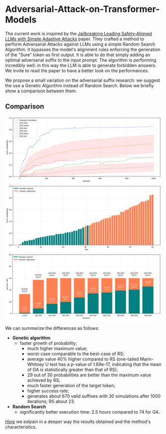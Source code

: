 # Adversarial-Attack-on-Transformer-Models
The current work is inspired by the [Jailbreaking Leading Safety-Aligned LLMs with Simple Adaptive Attacks](https://arxiv.org/pdf/2404.02151) paper. They crafted a method to perform Adversarial Attacks against LLMs using a simple Random Search Algorithm. It bypasses the model's alignment rules enforcing the generation of the "Sure" token as first output. It is able to do that simply adding an optimal adversarial suffix to the input prompt. The algorithm is performing incredibly well: in this way the LLM is able to generate forbidden answers. We invite to read the paper to have a better look on the performances.

We propose a small variation on the adversarial suffix research: we suggest the use a Genetic Algorithm instead of Random Search. Below we briefly show a comparison between them.

## Comparison
![](./img/comparison1.png)
![](./img/comparison2.png)
![](./img/comparison3.png)

We can summarize the differences as follows:
- **Genetic algorithm**
  - faster growth of probability;
	-	much higher maximum value;
	-	worst-case comparable to the best-case of RS;
	-	average value 40% higher compared to RS (one-tailed Mann-Whitney U test has a p-value of 1.69e-17, indicating that the mean of GA is statistically greater than that of RS);
	-	29 out of 30 probabilities are better than the maximum value achieved by RS;
	- much faster generation of the target token;
	-	higher success rate;
	-	generates about 670 valid suffixes with 30 simulations after 1000 iterations; RS about 23.
- **Random Search**
  - significantly better execution time: 2.5 hours compared to 74 for GA.

[_Here_](./thesis.pdf) we exlpain in a deeper way the results obtained and the method's characteristics.

